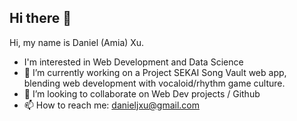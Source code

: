 ## Hi there 👋

<!--
**AmiaCodes/AmiaCodes** is a ✨ _special_ ✨ repository because its `README.md` (this file) appears on your GitHub profile.


-->


Hi, my name is Daniel (Amia) Xu.
- I'm interested in Web Development and Data Science
- 🔭 I’m currently working on a Project SEKAI Song Vault web app, blending web development with vocaloid/rhythm game culture. 
- 👯 I’m looking to collaborate on Web Dev projects / Github
- 📫 How to reach me: danieljxu@gmail.com
